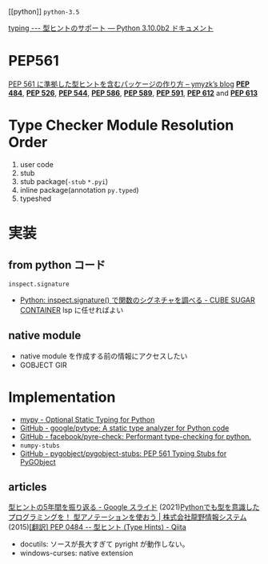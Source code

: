 [[python]]
`python-3.5`

[typing --- 型ヒントのサポート — Python 3.10.0b2 ドキュメント](https://docs.python.org/ja/3/library/typing.html)

# PEP561

[PEP 561 に準拠した型ヒントを含むパッケージの作り方 – ymyzk’s blog](https://blog.ymyzk.com/2018/09/creating-packages-using-pep-561/)
[**PEP 484**](https://www.python.org/dev/peps/pep-0484), [**PEP 526**](https://www.python.org/dev/peps/pep-0526), [**PEP 544**](https://www.python.org/dev/peps/pep-0544), [**PEP 586**](https://www.python.org/dev/peps/pep-0586), [**PEP 589**](https://www.python.org/dev/peps/pep-0589), [**PEP 591**](https://www.python.org/dev/peps/pep-0591), [**PEP 612**](https://www.python.org/dev/peps/pep-0612) and [**PEP 613**](https://www.python.org/dev/peps/pep-0613)


# Type Checker Module Resolution Order

1. user code
2. stub
3. stub package(`-stub`  `*.pyi`)
4. inline package(annotation `py.typed`)
5. typeshed

# 実装

## from python コード
`inspect.signature`
- [Python: inspect.signature() で関数のシグネチャを調べる - CUBE SUGAR CONTAINER](https://blog.amedama.jp/entry/2016/10/31/225219)
lsp に任せればよい

## native module
- native module を作成する前の情報にアクセスしたい
- GOBJECT GIR

# Implementation

- [mypy - Optional Static Typing for Python](http://www.mypy-lang.org/)
- [GitHub - google/pytype: A static type analyzer for Python code](https://github.com/google/pytype)
- [GitHub - facebook/pyre-check: Performant type-checking for python.](https://github.com/facebook/pyre-check)
- `numpy-stubs`
- [GitHub - pygobject/pygobject-stubs: PEP 561 Typing Stubs for PyGObject](https://github.com/pygobject/pygobject-stubs)

## articles

[型ヒントの5年間を振り返る - Google スライド](https://docs.google.com/presentation/d/1kxX5_bL1Rv-sW7zJDBSve9g69A_AJbAEvMXkhlMrBR4/htmlpresent)
(2021)[Pythonでも型を意識したプログラミングを！ 型アノテーションを使おう | 株式会社龍野情報システム](https://tatsuno-system.co.jp/2021/02/03/blog_python-function-annotations/)
(2015)[[翻訳] PEP 0484 -- 型ヒント (Type Hints) - Qiita](https://qiita.com/t2y/items/f95f6efe163b29be59af)

- docutils: ソースが長大すぎて pyright が動作しない。
- windows-curses: native extension
